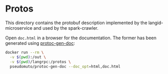 # Protos

This directory contains the protobuf description implemented by the langid-microservice and used by the spark-crawler.

Open `doc.html` in a browser for the documentation. The former has been generated using [protoc-gen-doc](https://github.com/pseudomuto/protoc-gen-doc):

```bash
docker run --rm \
  -v $(pwd):/out \
  -v $(pwd)/langrpc:/protos \
  pseudomuto/protoc-gen-doc --doc_opt=html,doc.html
```